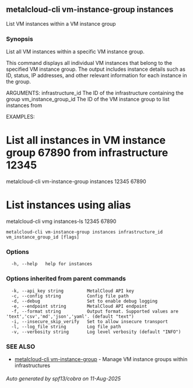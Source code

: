 ## metalcloud-cli vm-instance-group instances

List VM instances within a VM instance group

### Synopsis

List all VM instances within a specific VM instance group.

This command displays all individual VM instances that belong to the specified
VM instance group. The output includes instance details such as ID, status,
IP addresses, and other relevant information for each instance in the group.

ARGUMENTS:
  infrastructure_id     The ID of the infrastructure containing the group
  vm_instance_group_id  The ID of the VM instance group to list instances from

EXAMPLES:
  # List all instances in VM instance group 67890 from infrastructure 12345
  metalcloud-cli vm-instance-group instances 12345 67890
  
  # List instances using alias
  metalcloud-cli vmg instances-ls 12345 67890

```
metalcloud-cli vm-instance-group instances infrastructure_id vm_instance_group_id [flags]
```

### Options

```
  -h, --help   help for instances
```

### Options inherited from parent commands

```
  -k, --api_key string         MetalCloud API key
  -c, --config string          Config file path
  -d, --debug                  Set to enable debug logging
  -e, --endpoint string        MetalCloud API endpoint
  -f, --format string          Output format. Supported values are 'text','csv','md','json','yaml'. (default "text")
  -i, --insecure_skip_verify   Set to allow insecure transport
  -l, --log_file string        Log file path
  -v, --verbosity string       Log level verbosity (default "INFO")
```

### SEE ALSO

* [metalcloud-cli vm-instance-group](metalcloud-cli_vm-instance-group.md)	 - Manage VM instance groups within infrastructures

###### Auto generated by spf13/cobra on 11-Aug-2025
